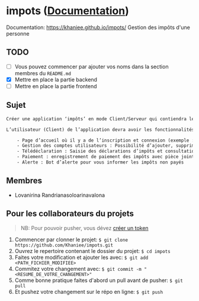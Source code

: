 # impots ([Documentation](https://khaniee.github.io/impots/))

Documentation: <https://khaniee.github.io/impots/>
Gestion des impôts d'une personne

## TODO

- [ ] Vous pouvez commencer par ajouter vos noms dans la section membres du `README.md`
- [x] Mettre en place la partie backend
- [ ] Mettre en place la partie frontend

## Sujet

```txt
Créer une application ‘impôts’ en mode Client/Serveur qui contiendra les impôts d’une personne.

L’utilisateur (Client) de l’application devra avoir les fonctionnalités suivantes :

    - Page d’accueil où il y a de l’inscription et connexion (exemple : https://e-hetra.impots.mg/)
    - Gestion des comptes utilisateurs : Possibilité d’ajouter, supprimer et modifier des profils utilisateurs et leurs habilitations.
    - Télédéclaration : Saisie des déclarations d’impôts et consultation de l’historique des télédéclarations.
    - Paiement : enregistrement de paiement des impôts avec pièce jointe (facture) et consultation de l’historique des enregistrements passés.
    - Alerte : Bot d’alerte pour vous informer les impôts non payés
```

## Membres

- Lovanirina Randrianasoloarinavalona

## Pour les collaborateurs du projets

> NB: Pour pouvoir pusher, vous dévez [créer un token](https://docs.github.com/en/enterprise-server@3.4/authentication/keeping-your-account-and-data-secure/creating-a-personal-access-token)

1. Commencer par clonner le projet: `$ git clone https://github.com/Khaniee/impots.git`
2. Ouvrez le repertoire contenant le dossier du projet: `$ cd impots`
3. Faites votre modification et ajouter les avec: `$ git add <PATH_FICHIER_MODIFIEE>`
4. Commitez votre changement avec: `$ git commit -m "<RESUME_DE_VOTRE_CHANGEMENT>"`
5. Comme bonne pratique faites d'abord un pull avant de pusher: `$ git pull`
6. Et pushez votre changement sur le répo en ligne: `$ git push`
